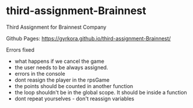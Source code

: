 # third-assignment-Brainnest

Third Assignment for Brainnest Company

Github Pages: https://gyrkora.github.io/third-assignment-Brainnest/

Errors fixed

- what happens if we cancel the game
- the user needs to be always assigned.
- errors in the console
- dont reasign the player in the rpsGame
- the points should be counted in another function
- the loop shouldn't be in the global scope. It should be inside a function
- dont repeat yourselves - don't reassign variables
